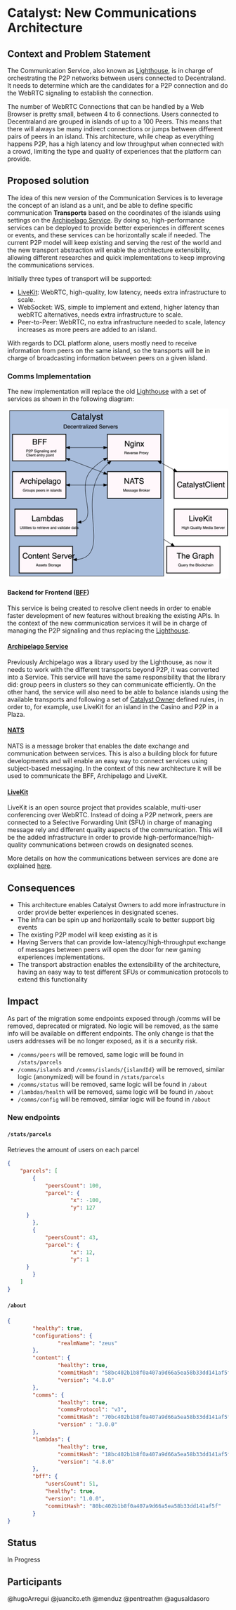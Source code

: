 # Catalyst: New Communications Architecture

## Context and Problem Statement

The Communication Service, also known as [Lighthouse](https://github.com/decentraland/lighthouse), is in charge of orchestrating the P2P networks between users connected to Decentraland. It needs to determine which are the candidates for a P2P connection and do the WebRTC signaling to establish the connection. 

The number of WebRTC Connections that can be handled by a Web Browser is pretty small, between 4 to 6 connections. Users connected to Decentraland are grouped in islands of up to a 100 Peers. This means that there will always be many indirect connections or jumps between different pairs of peers in an island. This architecture, while cheap as everything happens P2P, has a high latency and low throughput when connected with a crowd, limiting the type and quality of experiences that the platform can provide. 

## Proposed solution

The idea of this new version of the Communication Services is to leverage the concept of an island as a unit, and be able to define specific communication **Transports** based on the coordinates of the islands using settings on the [Archipelago Service](https://github.com/decentraland/archipelago-service). By doing so, high-performance services can be deployed to provide better experiences in different scenes or events, and these services can be horizontally scale if needed. The current P2P model will keep existing and serving the rest of the world and the new transport abstraction will enable the architecture extensibility, allowing different researches and quick implementations to keep improving the communications services. 

Initially three types of transport will be supported:

- [LiveKit](https://livekit.io/): WebRTC, high-quality, low latency, needs extra infrastructure to scale.
- WebSocket: WS, simple to implement and extend, higher latency than webRTC alternatives, needs extra infrastructure to scale.
- Peer-to-Peer: WebRTC, no extra infrastructure needed to scale, latency increases as more peers are added to an island.

With regards to DCL platform alone, users mostly need to receive information from peers on the same island, so the transports will be in charge of broadcasting information between peers on a given island. 

### Comms Implementation 

The new implementation will replace the old [Lighthouse](https://github.com/decentraland/lighthouse) with a set of services as shown in the following diagram:

![comms](resources/ADR-70/new-comms.png)

#### Backend for Frontend ([BFF](https://github.com/decentraland/sdk/issues/180))
This service is being created to resolve client needs in order to enable faster development of new features without breaking the existing APIs. In the context of the new communication services it will be in charge of managing the P2P signaling and thus replacing the [Lighthouse](https://github.com/decentraland/lighthouse). 

#### [Archipelago Service](https://github.com/decentraland/archipelago-service)

Previously Archipelago was a library used by the Lighthouse, as now it needs to work with the different transports beyond P2P, it was converted into a Service. This service will have the same responsibility that the library did: group peers in clusters so they can communicate efficiently. On the other hand, the service will also need to be able to balance islands using the available transports and following a set of [Catalyst Owner](https://github.com/decentraland/catalyst-owner) defined rules, in order to, for example, use LiveKit for an island in the Casino and P2P in a Plaza.

#### [NATS](https://nats.io/)

NATS is a message broker that enables the date exchange and communication between services. This is also a building block for future developments and will enable an easy way to connect services using subject-based messaging. In the context of this new architecture it will be used to communicate the BFF, Archipelago and LiveKit. 

#### [LiveKit](https://livekit.io/)

LiveKit is an open source project that provides scalable, multi-user conferencing over WebRTC. Instead of doing a P2P network, peers are connected to a Selective Forwarding Unit (SFU) in charge of managing message rely and different quality aspects of the communication. This will be the added infrastructure in order to provide high-performance/high-quality communications between crowds on designated scenes. 

More details on how the communications between services are done are explained [here](https://github.com/decentraland/comms-v3/blob/main/docs/comms.md).


## Consequences 

- This architecture enables Catalyst Owners to add more infrastructure in order provide better experiences in designated scenes. 
- The infra can be spin up and horizontally scale to better support big events 
- The existing P2P model will keep existing as it is 
- Having Servers that can provide low-latency/high-throughput exchange of messages between peers will open the door for new gaming experiences implementations.
- The transport abstraction enables the extensibility of the architecture, having an easy way to test different SFUs or communication protocols to extend this functionality   

## Impact

As part of the migration some endpoints exposed through /comms will be removed, deprecated or migrated. No logic will be removed, as the same info will be available on different endpoints. The only change is that the users addresses will be no longer exposed, as it is a security risk.

- `/comms/peers` will be removed, same logic will be found in `/stats/parcels`
- `/comms/islands` and `/comms/islands/{islandId}` will be removed, similar logic (anonymized) will be found in `/stats/parcels`
- `/comms/status` will be removed, same logic will be found in `/about`
- `/lambdas/health` will be removed, same logic will be found in `/about`
- `/comms/config` will be removed, similar logic will be found in `/about`

### New endpoints

#### `/stats/parcels`

Retrieves the amount of users on each parcel

```json
{ 
	"parcels": [
		{
			"peersCount": 100,
			"parcel": {
					"x": -100,
					"y": 127
      }
		},
		{
			"peersCount": 43,
			"parcel": {
					"x": 12,
					"y": 1
      }
		}
	]
}
```

#### `/about`

```json
{
		"healthy": true,
		"configurations": {
				"realmName": "zeus"
		},
		"content": {
				"healthy": true,
				"commitHash": "58bc402b1b8f0a407a9d66a5ea58b33dd141af5f",
				"version": "4.8.0"
		},
		"comms": {
				"healthy": true,
				"commsProtocol": "v3",
				"commitHash": "70bc402b1b8f0a407a9d66a5ea58b33dd141af5f",
				"version" : "3.0.0"
		},
		"lambdas": {
				"healthy": true,
				"commitHash": "18bc402b1b8f0a407a9d66a5ea58b33dd141af5f",
				"version": "4.8.0"
		},
		"bff": {
			"usersCount": 51,
			"healthy": true,
			"version": "1.0.0",
			"commitHash": "80bc402b1b8f0a407a9d66a5ea58b33dd141af5f" 
		}
}
```

## Status

In Progress

## Participants

@hugoArregui
@juancito.eth
@menduz
@pentreathm
@agusaldasoro

